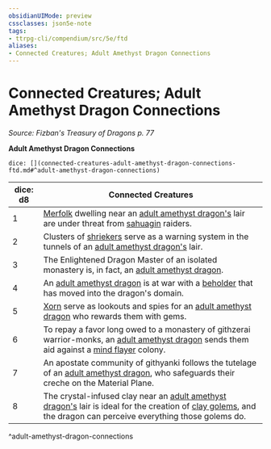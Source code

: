 ```yaml
---
obsidianUIMode: preview
cssclasses: json5e-note
tags:
- ttrpg-cli/compendium/src/5e/ftd
aliases:
- Connected Creatures; Adult Amethyst Dragon Connections
---
```

# Connected Creatures; Adult Amethyst Dragon Connections
*Source: Fizban's Treasury of Dragons p. 77* 

**Adult Amethyst Dragon Connections**

`dice: [](connected-creatures-adult-amethyst-dragon-connections-ftd.md#^adult-amethyst-dragon-connections)`

| dice: d8 | Connected Creatures |
|----------|---------------------|
| 1 | [Merfolk](Інструменти%20ДМ/CLI/bestiary/elemental/merfolk-skirmisher-xmm.md) dwelling near an [adult amethyst dragon's](Інструменти%20ДМ/CLI/bestiary/dragon/adult-amethyst-dragon-ftd.md) lair are under threat from [sahuagin](Інструменти%20ДМ/CLI/bestiary/fiend/sahuagin-warrior-xmm.md) raiders. |
| 2 | Clusters of [shriekers](Інструменти%20ДМ/CLI/bestiary/plant/shrieker-fungus-xmm.md) serve as a warning system in the tunnels of an [adult amethyst dragon's](Інструменти%20ДМ/CLI/bestiary/dragon/adult-amethyst-dragon-ftd.md) lair. |
| 3 | The Enlightened Dragon Master of an isolated monastery is, in fact, an [adult amethyst dragon](Інструменти%20ДМ/CLI/bestiary/dragon/adult-amethyst-dragon-ftd.md). |
| 4 | An [adult amethyst dragon](Інструменти%20ДМ/CLI/bestiary/dragon/adult-amethyst-dragon-ftd.md) is at war with a [beholder](Інструменти%20ДМ/CLI/bestiary/aberration/beholder-xmm.md) that has moved into the dragon's domain. |
| 5 | [Xorn](Інструменти%20ДМ/CLI/bestiary/elemental/xorn-xmm.md) serve as lookouts and spies for an [adult amethyst dragon](Інструменти%20ДМ/CLI/bestiary/dragon/adult-amethyst-dragon-ftd.md) who rewards them with gems. |
| 6 | To repay a favor long owed to a monastery of githzerai warrior-monks, an [adult amethyst dragon](Інструменти%20ДМ/CLI/bestiary/dragon/adult-amethyst-dragon-ftd.md) sends them aid against a [mind flayer](Інструменти%20ДМ/CLI/bestiary/aberration/mind-flayer-xmm.md) colony. |
| 7 | An apostate community of githyanki follows the tutelage of an [adult amethyst dragon](Інструменти%20ДМ/CLI/bestiary/dragon/adult-amethyst-dragon-ftd.md), who safeguards their creche on the Material Plane. |
| 8 | The crystal-infused clay near an [adult amethyst dragon's](Інструменти%20ДМ/CLI/bestiary/dragon/adult-amethyst-dragon-ftd.md) lair is ideal for the creation of [clay golems](Інструменти%20ДМ/CLI/bestiary/construct/clay-golem-xmm.md), and the dragon can perceive everything those golems do. |
^adult-amethyst-dragon-connections